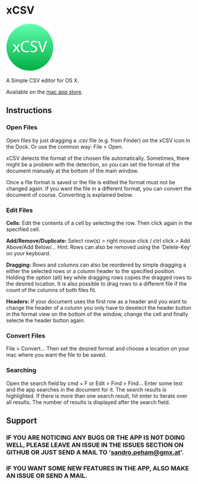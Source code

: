# xCSV

<img style='margin: 0 auto' src="https://github.com/SandroPeham/xCSV/blob/master/Mac1024.png" width=128 height=128>

A Simple CSV editor for OS X.

Available on the [mac app store](https://itunes.apple.com/us/app/xcsv/id1221944806?mt=12).

## Instructions

### Open Files

Open files by just dragging a .csv file (e.g. from Finder) on the xCSV icon in the Dock. 
Or use the common way: File > Open.

xCSV detects the format of the chosen file automatically. Sometimes, there might be a problem with the detection, so you can set the format of the document manually at the bottom of the main window.

Once a file format is saved or the file is edited the format must not be changed again.
If you want the file in a different format, you can convert the document of course. Converting is explained below.

### Edit Files

**Cells:** Edit the contents of a cell by selecting the row. Then click again in the specified cell.

**Add/Remove/Duplicate:** Select row(s) > right mouse click / ctrl click > Add Above/Add Below/…
Hint: Rows can also be removed using the 'Delete-Key' on your keyboard.

**Dragging:** Rows and columns can also be reordered by simple dragging a either the selected rows or a column header to the specified position. Holding the option (alt) key while dragging rows copies the dragged rows to the desired location.
It is also possible to drag rows to a different file if the count of the columns of both files fit.

**Headers:** If your document uses the first row as a header and you want to change the header of a column you only have to deselect the header button in the format view on the bottom of the window, change the cell and finally selecte the header button again.

### Convert Files

File > Convert…
Then set the desired format and choose a location on your mac where you want the file to be saved.

### Searching

Open the search field by cmd + F or Edit > Find > Find…
Enter some text and the app searches in the document for it.
The search results is highlighted.
If there is more than one search result, hit enter to iterate over all results.
The number of results is displayed after the search field.

## Support
### IF YOU ARE NOTICING ANY BUGS OR THE APP IS NOT DOING WELL, PLEASE LEAVE AN ISSUE IN THE ISSUES SECTION ON GITHUB OR JUST SEND A MAIL TO 'sandro.peham@gmx.at'.
### IF YOU WANT SOME NEW FEATURES IN THE APP, ALSO MAKE AN ISSUE OR SEND A MAIL.
